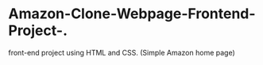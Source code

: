 # Amazon-Clone-Webpage-Frontend-Project-.
front-end project using HTML and CSS. (Simple Amazon home page)
